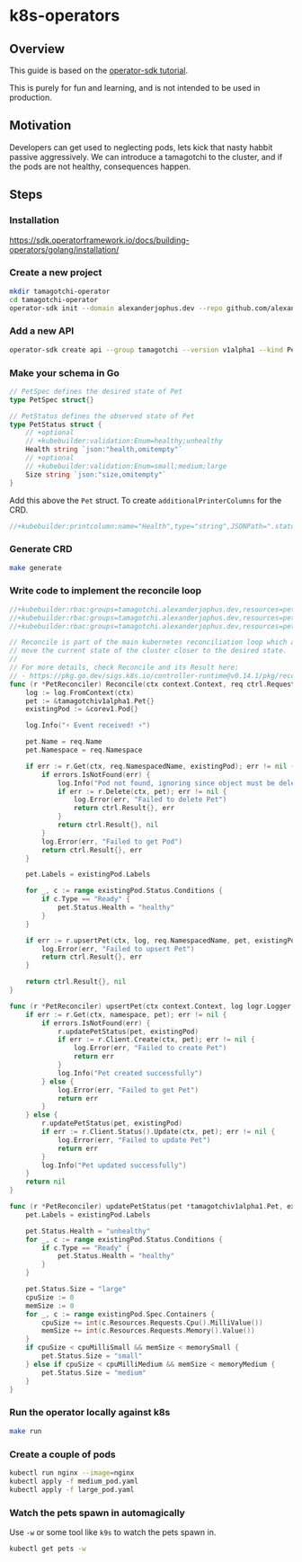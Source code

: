 # k8s-operators

## Overview

This guide is based on the [operator-sdk tutorial](https://sdk.operatorframework.io/docs/building-operators/golang/tutorial/).

This is purely for fun and learning, and is not intended to be used in production.

## Motivation

Developers can get used to neglecting pods, lets kick that nasty habbit passive aggressively.
We can introduce a tamagotchi to the cluster, and if the pods are not healthy, consequences happen.

## Steps

### Installation

https://sdk.operatorframework.io/docs/building-operators/golang/installation/

### Create a new project

```bash
mkdir tamagotchi-operator
cd tamagotchi-operator
operator-sdk init --domain alexanderjophus.dev --repo github.com/alexanderjophus/tamagotchi-operator
```

### Add a new API

```bash
operator-sdk create api --group tamagotchi --version v1alpha1 --kind Pet --resource --controller
```

### Make your schema in Go

```go  
// PetSpec defines the desired state of Pet
type PetSpec struct{}

// PetStatus defines the observed state of Pet
type PetStatus struct {
	// +optional
	// +kubebuilder:validation:Enum=healthy;unhealthy
	Health string `json:"health,omitempty"`
	// +optional
	// +kubebuilder:validation:Enum=small;medium;large
	Size string `json:"size,omitempty"`
}
```

Add this above the `Pet` struct. To create `additionalPrinterColumns` for the CRD.

```go
//+kubebuilder:printcolumn:name="Health",type="string",JSONPath=".status.health"
```

### Generate CRD

```bash
make generate
```

### Write code to implement the reconcile loop

```go
//+kubebuilder:rbac:groups=tamagotchi.alexanderjophus.dev,resources=pets,verbs=get;list;watch;create;update;patch;delete
//+kubebuilder:rbac:groups=tamagotchi.alexanderjophus.dev,resources=pets/status,verbs=get;update;patch
//+kubebuilder:rbac:groups=tamagotchi.alexanderjophus.dev,resources=pets/finalizers,verbs=update

// Reconcile is part of the main kubernetes reconciliation loop which aims to
// move the current state of the cluster closer to the desired state.
//
// For more details, check Reconcile and its Result here:
// - https://pkg.go.dev/sigs.k8s.io/controller-runtime@v0.14.1/pkg/reconcile
func (r *PetReconciler) Reconcile(ctx context.Context, req ctrl.Request) (ctrl.Result, error) {
	log := log.FromContext(ctx)
	pet := &tamagotchiv1alpha1.Pet{}
	existingPod := &corev1.Pod{}

	log.Info("⚡️ Event received! ⚡️")

	pet.Name = req.Name
	pet.Namespace = req.Namespace

	if err := r.Get(ctx, req.NamespacedName, existingPod); err != nil {
		if errors.IsNotFound(err) {
			log.Info("Pod not found, ignoring since object must be deleted")
			if err := r.Delete(ctx, pet); err != nil {
				log.Error(err, "Failed to delete Pet")
				return ctrl.Result{}, err
			}
			return ctrl.Result{}, nil
		}
		log.Error(err, "Failed to get Pod")
		return ctrl.Result{}, err
	}

	pet.Labels = existingPod.Labels

	for _, c := range existingPod.Status.Conditions {
		if c.Type == "Ready" {
			pet.Status.Health = "healthy"
		}
	}

	if err := r.upsertPet(ctx, log, req.NamespacedName, pet, existingPod); err != nil {
		log.Error(err, "Failed to upsert Pet")
		return ctrl.Result{}, err
	}

	return ctrl.Result{}, nil
}

func (r *PetReconciler) upsertPet(ctx context.Context, log logr.Logger, namespace types.NamespacedName, pet *tamagotchiv1alpha1.Pet, existingPod *corev1.Pod) error {
	if err := r.Get(ctx, namespace, pet); err != nil {
		if errors.IsNotFound(err) {
			r.updatePetStatus(pet, existingPod)
			if err := r.Client.Create(ctx, pet); err != nil {
				log.Error(err, "Failed to create Pet")
				return err
			}
			log.Info("Pet created successfully")
		} else {
			log.Error(err, "Failed to get Pet")
			return err
		}
	} else {
		r.updatePetStatus(pet, existingPod)
		if err := r.Client.Status().Update(ctx, pet); err != nil {
			log.Error(err, "Failed to update Pet")
			return err
		}
		log.Info("Pet updated successfully")
	}
	return nil
}

func (r *PetReconciler) updatePetStatus(pet *tamagotchiv1alpha1.Pet, existingPod *corev1.Pod) {
	pet.Labels = existingPod.Labels

	pet.Status.Health = "unhealthy"
	for _, c := range existingPod.Status.Conditions {
		if c.Type == "Ready" {
			pet.Status.Health = "healthy"
		}
	}

	pet.Status.Size = "large"
	cpuSize := 0
	memSize := 0
	for _, c := range existingPod.Spec.Containers {
		cpuSize += int(c.Resources.Requests.Cpu().MilliValue())
		memSize += int(c.Resources.Requests.Memory().Value())
	}
	if cpuSize < cpuMilliSmall && memSize < memorySmall {
		pet.Status.Size = "small"
	} else if cpuSize < cpuMilliMedium && memSize < memoryMedium {
		pet.Status.Size = "medium"
	}
}
```

### Run the operator locally against k8s

```bash
make run
```

### Create a couple of pods

```bash
kubectl run nginx --image=nginx
kubectl apply -f medium_pod.yaml
kubectl apply -f large_pod.yaml
```

### Watch the pets spawn in automagically

Use `-w` or some tool like `k9s` to watch the pets spawn in.

```bash
kubectl get pets -w
```